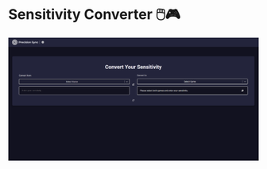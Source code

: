 # Sensitivity Converter 🖱️🎮
 
![Sensitivity Converter Screenshot](339dcc4fcda19efb625d781878b1f088.png)



